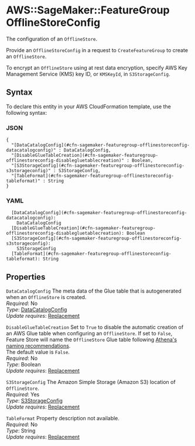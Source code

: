 # AWS::SageMaker::FeatureGroup OfflineStoreConfig<a name="aws-properties-sagemaker-featuregroup-offlinestoreconfig"></a>

The configuration of an `OfflineStore`\.

Provide an `OfflineStoreConfig` in a request to `CreateFeatureGroup` to create an `OfflineStore`\.

To encrypt an `OfflineStore` using at rest data encryption, specify AWS Key Management Service \(KMS\) key ID, or `KMSKeyId`, in `S3StorageConfig`\.

## Syntax<a name="aws-properties-sagemaker-featuregroup-offlinestoreconfig-syntax"></a>

To declare this entity in your AWS CloudFormation template, use the following syntax:

### JSON<a name="aws-properties-sagemaker-featuregroup-offlinestoreconfig-syntax.json"></a>

```
{
  "[DataCatalogConfig](#cfn-sagemaker-featuregroup-offlinestoreconfig-datacatalogconfig)" : DataCatalogConfig,
  "[DisableGlueTableCreation](#cfn-sagemaker-featuregroup-offlinestoreconfig-disablegluetablecreation)" : Boolean,
  "[S3StorageConfig](#cfn-sagemaker-featuregroup-offlinestoreconfig-s3storageconfig)" : S3StorageConfig,
  "[TableFormat](#cfn-sagemaker-featuregroup-offlinestoreconfig-tableformat)" : String
}
```

### YAML<a name="aws-properties-sagemaker-featuregroup-offlinestoreconfig-syntax.yaml"></a>

```
  [DataCatalogConfig](#cfn-sagemaker-featuregroup-offlinestoreconfig-datacatalogconfig): 
    DataCatalogConfig
  [DisableGlueTableCreation](#cfn-sagemaker-featuregroup-offlinestoreconfig-disablegluetablecreation): Boolean
  [S3StorageConfig](#cfn-sagemaker-featuregroup-offlinestoreconfig-s3storageconfig): 
    S3StorageConfig
  [TableFormat](#cfn-sagemaker-featuregroup-offlinestoreconfig-tableformat): String
```

## Properties<a name="aws-properties-sagemaker-featuregroup-offlinestoreconfig-properties"></a>

`DataCatalogConfig`  <a name="cfn-sagemaker-featuregroup-offlinestoreconfig-datacatalogconfig"></a>
The meta data of the Glue table that is autogenerated when an `OfflineStore` is created\.   
*Required*: No  
*Type*: [DataCatalogConfig](aws-properties-sagemaker-featuregroup-datacatalogconfig.md)  
*Update requires*: [Replacement](https://docs.aws.amazon.com/AWSCloudFormation/latest/UserGuide/using-cfn-updating-stacks-update-behaviors.html#update-replacement)

`DisableGlueTableCreation`  <a name="cfn-sagemaker-featuregroup-offlinestoreconfig-disablegluetablecreation"></a>
Set to `True` to disable the automatic creation of an AWS Glue table when configuring an `OfflineStore`\. If set to `False`, Feature Store will name the `OfflineStore` Glue table following [Athena's naming recommendations](https://docs.aws.amazon.com/athena/latest/ug/tables-databases-columns-names.html)\.  
The default value is `False`\.  
*Required*: No  
*Type*: Boolean  
*Update requires*: [Replacement](https://docs.aws.amazon.com/AWSCloudFormation/latest/UserGuide/using-cfn-updating-stacks-update-behaviors.html#update-replacement)

`S3StorageConfig`  <a name="cfn-sagemaker-featuregroup-offlinestoreconfig-s3storageconfig"></a>
The Amazon Simple Storage \(Amazon S3\) location of `OfflineStore`\.  
*Required*: Yes  
*Type*: [S3StorageConfig](aws-properties-sagemaker-featuregroup-s3storageconfig.md)  
*Update requires*: [Replacement](https://docs.aws.amazon.com/AWSCloudFormation/latest/UserGuide/using-cfn-updating-stacks-update-behaviors.html#update-replacement)

`TableFormat`  <a name="cfn-sagemaker-featuregroup-offlinestoreconfig-tableformat"></a>
Property description not available\.  
*Required*: No  
*Type*: String  
*Update requires*: [Replacement](https://docs.aws.amazon.com/AWSCloudFormation/latest/UserGuide/using-cfn-updating-stacks-update-behaviors.html#update-replacement)